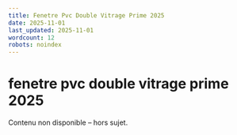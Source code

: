 ```yaml
---
title: Fenetre Pvc Double Vitrage Prime 2025
date: 2025-11-01
last_updated: 2025-11-01
wordcount: 12
robots: noindex
---
```


# fenetre pvc double vitrage prime 2025

Contenu non disponible – hors sujet.